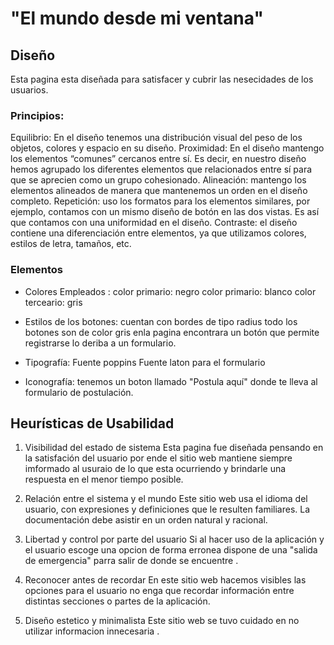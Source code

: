 # "El mundo desde mi ventana"

## Diseño
Esta pagina esta diseñada para satisfacer y cubrir las nesecidades de los usuarios.

### Principios:
Equilibrio: En el diseño tenemos una distribución visual del peso de los objetos, colores y espacio en su diseño.
Proximidad: En el diseño mantengo los elementos “comunes” cercanos entre sí. Es decir, en nuestro diseño hemos agrupado los diferentes elementos que relacionados entre sí para que se aprecien como un grupo cohesionado.
Alineación: mantengo los elementos alineados de manera que mantenemos un orden en el diseño completo.
Repetición: uso los  formatos para los elementos similares, por ejemplo, contamos con un mismo diseño de botón en las dos vistas. Es así que contamos con una uniformidad en el diseño.
Contraste: el  diseño contiene una diferenciación entre elementos, ya que utilizamos colores, estilos de letra, tamaños, etc.
### Elementos

- Colores Empleados :
    color primario: negro
    color primario: blanco
    color terceario: gris


- Estilos de los botones:
    cuentan con bordes de tipo radius todo los botones son de color gris  enla pagina encontrara un botón que permite registrarse lo deriba a un formulario.

- Tipografía:
    Fuente poppins
    Fuente laton para el formulario

- Iconografía: tenemos un boton llamado "Postula aquí" donde te lleva al formulario de postulación. 



## Heurísticas de Usabilidad

 1. Visibilidad del estado de sistema
    Esta pagina fue diseñada pensando en la satisfación del usuario por ende el sitio web  mantiene siempre imformado al usuraio de lo que esta ocurriendo y brindarle una respuesta en el menor tiempo posible.

 2. Relación entre el sistema y el mundo
    Este sitio web  usa el
    idioma del usuario, con
    expresiones y definiciones que le
    resulten familiares. La
    documentación debe asistir en
    un orden natural y racional.

3. Libertad y control por parte del usuario
    Si al hacer uso de la aplicación y el usuario escoge una opcion de forma erronea dispone de una "salida de emergencia" parra salir de donde se encuentre .
 
 4. Reconocer antes de recordar
    En este sitio web  hacemos visibles las opciones para el usuario no enga que recordar información entre distintas secciones o partes de la aplicación.

 5. Diseño estetico y minimalista
    Este sitio web se tuvo cuidado en no utilizar informacion innecesaria .


